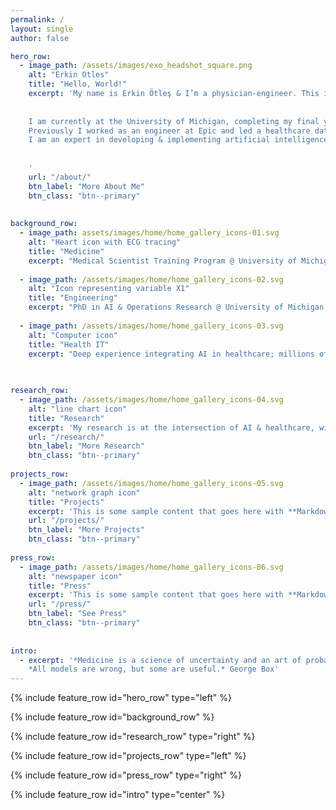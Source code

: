 ```yaml
---
permalink: /
layout: single
author: false

hero_row:
  - image_path: /assets/images/exo_headshot_square.png
    alt: "Erkin Otles"
    title: "Hello, World!"
    excerpt: 'My name is Erkin Ötleş & I’m a physician-engineer. This is my website focused on engineering & medicine.
    
    
    I am currently at the University of Michigan, completing my final year of combined MD-PhD training.
    Previously I worked as an engineer at Epic and led a healthcare data science team.
    I am an expert in developing & implementing artificial intelligence tools in healthcare.
    
    
    '
    url: "/about/"
    btn_label: "More About Me"
    btn_class: "btn--primary"
    
    
background_row:
  - image_path: assets/images/home/home_gallery_icons-01.svg
    alt: "Heart icon with ECG tracing"
    title: "Medicine"
    excerpt: "Medical Scientist Training Program @ University of Michigan Medical School. MD expected May '24."
    
  - image_path: /assets/images/home/home_gallery_icons-02.svg
    alt: "Icon representing variable X1"
    title: "Engineering"
    excerpt: "PhD in AI & Operations Research @ University of Michigan College of Engineering. Defended August '22."
    
  - image_path: /assets/images/home/home_gallery_icons-03.svg
    alt: "Computer icon"
    title: "Health IT"
    excerpt: "Deep experience integrating AI in healthcare; millions of predictions on patients. Ex-Epic engineer."

    
    
research_row:
  - image_path: /assets/images/home/home_gallery_icons-04.svg
    alt: "line chart icon"
    title: "Research"
    excerpt: 'My research is at the intersection of AI & healthcare, with a focus on the interface between clinical workflows and predictive models. I utilize methods from the domains of clinical informatics, machine learning, and operations research. My work spans the healthcare AI lifecycle with projects advancing from model development/evaluation, technical integration, and connection with clinical workflows.'
    url: "/research/"
    btn_label: "More Research"
    btn_class: "btn--primary"
    
projects_row:
  - image_path: /assets/images/home/home_gallery_icons-05.svg
    alt: "network graph icon"
    title: "Projects"
    excerpt: 'This is some sample content that goes here with **Markdown** formatting. Centered with `type="center"`'
    url: "/projects/"
    btn_label: "More Projects"
    btn_class: "btn--primary"
    
press_row:
  - image_path: /assets/images/home/home_gallery_icons-06.svg
    alt: "newspaper icon"
    title: "Press"
    excerpt: 'This is some sample content that goes here with **Markdown** formatting. Centered with `type="center"`'
    url: "/press/"
    btn_label: "See Press"
    btn_class: "btn--primary"
    
    
intro: 
  - excerpt: '*Medicine is a science of uncertainty and an art of probability.* William Osler<br> 
    *All models are wrong, but some are useful.* George Box'
---
```



{% include feature_row id="hero_row" type="left" %}

{% include feature_row id="background_row" %}

{% include feature_row id="research_row" type="right" %}

{% include feature_row id="projects_row" type="left" %}

{% include feature_row id="press_row" type="right" %}



{% include feature_row id="intro" type="center" %}



